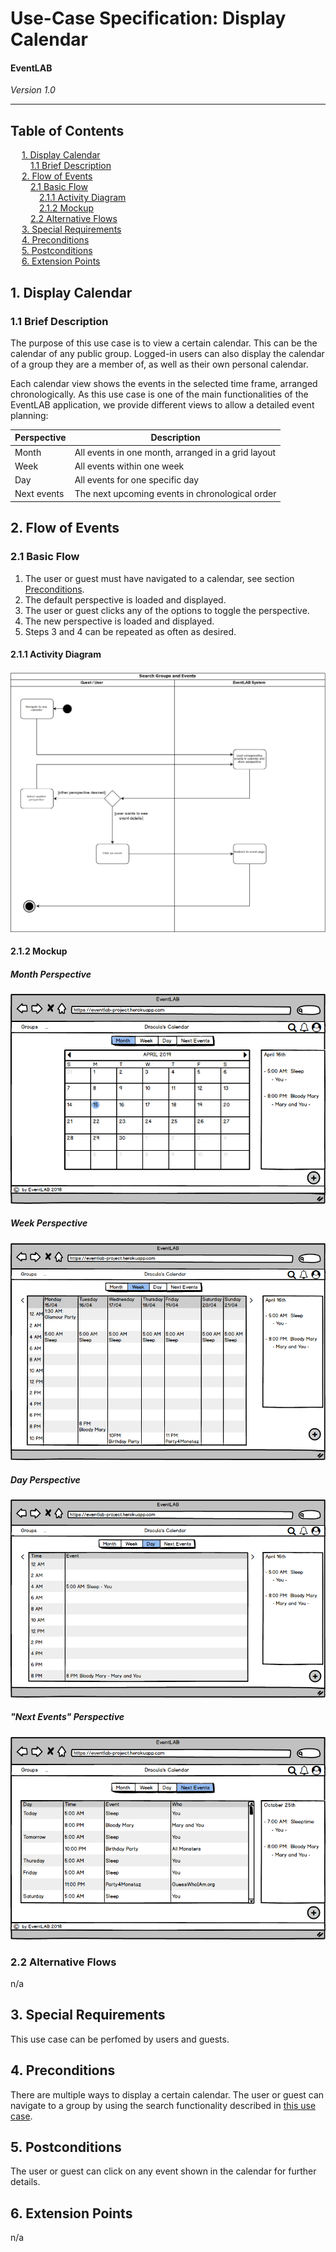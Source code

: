 # Use-Case Specification: Display Calendar
#### EventLAB

*Version 1.0*

---
## Table of Contents

&emsp; [1. Display Calendar](#1-display-calendar)<br/>
&emsp;&emsp; [1.1 Brief Description](#11-brief-description)<br/>
&emsp; [2. Flow of Events](#2-flow-of-events)<br/>
&emsp;&emsp; [2.1 Basic Flow](#21-basic-flow)<br/>
&emsp;&emsp;&emsp; [2.1.1 Activity Diagram](#211-activity-diagram)<br/>
&emsp;&emsp;&emsp; [2.1.2 Mockup](#212-mockup)<br/>
&emsp;&emsp; [2.2 Alternative Flows](#22-alternative-flows)<br/>
&emsp; [3. Special Requirements](#3-special-requirements)<br/>
&emsp; [4. Preconditions](#4-preconditions)<br/>
&emsp; [5. Postconditions](#5-postconditions)<br/>
&emsp; [6. Extension Points](#6-extension-points)<br/>

## 1. Display Calendar

### 1.1 Brief Description

The purpose of this use case is to view a certain calendar. This can be the calendar of any public group. Logged-in users can also display the calendar of a group they are a member of, as well as their own personal calendar.

Each calendar view shows the events in the selected time frame, arranged chronologically. As this use case is one of the main functionalities of the EventLAB application, we provide different views to allow a detailed event planning:

| Perspective | Description |
| --- | --- |
| Month | All events in one month, arranged in a grid layout |
| Week | All events within one week |
| Day | All events for one specific day |
| Next events | The next upcoming events in chronological order |

## 2. Flow of Events

### 2.1 Basic Flow

1. The user or guest must have navigated to a calendar, see section [Preconditions](#4-preconditions).
2. The default perspective is loaded and displayed.
3. The user or guest clicks any of the options to toggle the perspective.
4. The new perspective is loaded and displayed.
5. Steps 3 and 4 can be repeated as often as desired.

#### 2.1.1 Activity Diagram

![Activity Diagram](Activity-Diagram.png)

#### 2.1.2 Mockup

##### Month Perspective
![Mockup 1](Mockups/01%20-%20Month.png)

##### Week Perspective
![Mockup 2](Mockups/02%20-%20Week.png)

##### Day Perspective
![Mockup 3](Mockups/03%20-%20Day.png)

##### "Next Events" Perspective
![Mockup 4](Mockups/04%20-%20Next%20Events.png)

### 2.2 Alternative Flows

n/a

## 3. Special Requirements

This use case can be perfomed by users and guests.

## 4. Preconditions

There are multiple ways to display a certain calendar. The user or guest can navigate to a group by using the search functionality described in [this use case](../Search%20Groups%20and%20Events/UC-Specification-Search-Groups-and-Events.md).

## 5. Postconditions

The user or guest can click on any event shown in the calendar for further details.

## 6. Extension Points

n/a
